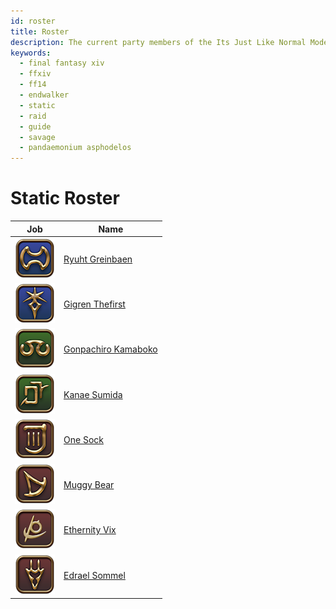 ```yaml
---
id: roster
title: Roster
description: The current party members of the Its Just Like Normal Mode static
keywords:
  - final fantasy xiv
  - ffxiv
  - ff14
  - endwalker
  - static
  - raid
  - guide
  - savage
  - pandaemonium asphodelos
---
```


# Static Roster
| Job | Name |
|-----|------|
| ![Warrior](/img/icons/jobs/tank/warrior.png) | [Ryuht Greinbaen](https://www.fflogs.com/character/na/adamantoise/ryuht%20greinbaen) |
| ![Dark Knight](/img/icons/jobs/tank/dark-knight.png) | [Gigren Thefirst](https://www.fflogs.com/character/na/jenova/gigren%20thefirst)|
| ![Scholar](/img/icons/jobs/healer/scholar.png) | [Gonpachiro Kamaboko](https://www.fflogs.com/character/na/adamantoise/gonpachiro%20kamaboko) |
| ![Astrologian](/img/icons/jobs/healer/astrologian.png) | [Kanae Sumida](https://www.fflogs.com/character/na/adamantoise/kanae%20sumida) |
| ![Bard](/img/icons/jobs/ranged/bard.png) | [One Sock](https://www.fflogs.com/character/na/gilgamesh/one%20sock) |
| ![Summoner](/img/icons/jobs/caster/summoner.png) | [Muggy Bear](https://www.fflogs.com/character/na/gilgamesh/one%20sock) |
| ![Reaper](/img/icons/jobs/melee/reaper.png) | [Ethernity Vix](https://www.fflogs.com/character/na/adamantoise/ethernity%20vix) |
| ![Dragoon](/img/icons/jobs/melee/dragoon.png) | [Edrael Sommel](https://www.fflogs.com/character/na/adamantoise/edrael%20sommel)  |